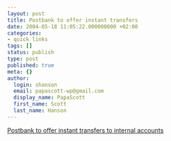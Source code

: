 ```yaml
---
layout: post
title: Postbank to offer instant transfers
date: 2004-05-18 11:05:22.000000000 +02:00
categories:
- quick links
tags: []
status: publish
type: post
published: true
meta: {}
author:
  login: shanson
  email: papascott-wp@gmail.com
  display_name: PapaScott
  first_name: Scott
  last_name: Hanson
---
```

<p><a title="eBay accelerator" href="http://www.golem.de/0405/31328.html">Postbank to offer instant transfers to internal accounts</a></p>
